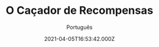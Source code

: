 ---
id: 'b7981b7e-68e6-4a0c-960a-6f9cee66319a'
type: 'movie' # Filme, Série, Anime
title: "O Caçador de Recompensas"
synopsis: ["Assombrado pelas memórias e horrores da Guerra Civil, um ex-soldado vive como caçador de recompensas. Quando duas crianças pedem sua ajuda para encontrar a mãe desaparecida, o cowboy terá que enfrentar seu passado e capturar um antigo inimigo.",
]
originalTitle: "A Soldiers Revenge"
date: '2021-04-05T16:53:42.000Z'
update: '2021-04-05T16:53:42.000Z'
releaseDate: '2020-06-16T03:00:00.000Z'
imdb:
  rating: '3.7' # 8.5
  id: '' # tt0470752
duration: '2h 20 Min'
trailer:
  urls: [
    '0GbkZ1aTj98',
  ]
tags: ['1080p']
genre: ['Faroeste'] #
quality: 'BluRay' # BluRay, WEB-DL, HDTV, WEB-DL4K, WEB-DLe
format: 'Mkv' # MKV, MP4, TS
audio: 'Português, Inglês' # Dublado, Legendado, Dual Audio, Dub & Leg
subtitle: 'Português' # Português, inglês,
size: '5.22 GB' # 4.8 GB
audioQuality: 10
videoQuality: 10
directors: []
#  - name: 'Lana Wachowski'
#    image: ''
#  - name: 'Lilly Wachowski'
#    image: ''
cast: []
#  - name: 'Keanu Reeves'
#    image: ''
#    characterName: 'Neo'
writers: []
#  - name: ''
#    image: ''
maturityRating:
  age: '' # L , 10, 12, 14, 16, 18
  topics: [''] # Violence, Illegal drugs, Inappropriate Language, Legal Drugs, Sexual Content, Extreme Violence
###########################################
download:
  
  - url: 'magnet:?xt=urn:btih:00b5d4f095d4b69ee6e61852a2f3ca4be1119021&dn=LAPUMiA.Org%20-%20O.Ca%c3%a7ador.de.Recompensas.2020.1080p.BluRay.x264.DUAL-TDF&tr=udp%3a%2f%2ftracker.opentrackr.org%3a1337%2fannounce&tr=udp%3a%2f%2ftracker.openbittorrent.com%3a80%2fannounce&tr=udp%3a%2f%2ftracker.trackerfix.com%3a80%2fannounce&tr=udp%3a%2f%2ftracker.coppersurfer.tk%3a6969%2fannounce&tr=udp%3a%2f%2ftracker.leechers-paradise.org%3a6969%2fannounce&tr=udp%3a%2f%2feddie4.nl%3a6969%2fannounce&tr=udp%3a%2f%2fp4p.arenabg.com%3a1337%2fannounce&tr=udp%3a%2f%2fexplodie.org%3a6969%2fannounce&tr=udp%3a%2f%2fzer0day.ch%3a1337%2fannounce'
    resolution: '1080p' # 720p, 1080p, 4K,
    audio: 'Dual Áudio' # Dublado, Legendado, Dual Audio
    size: '' # 4.8 GB
    quality: '' # BluRay, WEB-DL
    format: '' # MKV
images:
  cover: '/assets/movies/o-cacador-de-recompensas.jpg'
  background: '/assets/movies/'
---